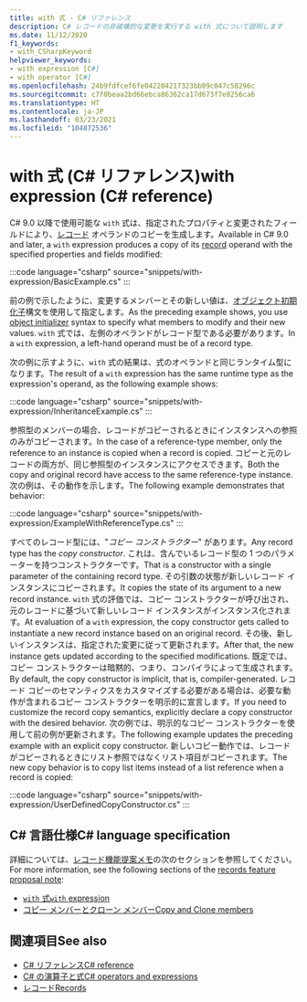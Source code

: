 ```yaml
---
title: with 式 - C# リファレンス
description: C# レコードの非破壊的な変更を実行する with 式について説明します
ms.date: 11/12/2020
f1_keywords:
- with_CSharpKeyword
helpviewer_keywords:
- with expression [C#]
- with operator [C#]
ms.openlocfilehash: 24b9fdfcef6fe042204217323bb09c047c58296c
ms.sourcegitcommit: c7f0beaa2bd66ebca86362ca17d673f7e8256ca6
ms.translationtype: HT
ms.contentlocale: ja-JP
ms.lasthandoff: 03/23/2021
ms.locfileid: "104872536"
---
```

# <a name="with-expression-c-reference"></a><span data-ttu-id="a3490-103">with 式 (C# リファレンス)</span><span class="sxs-lookup"><span data-stu-id="a3490-103">with expression (C# reference)</span></span>

<span data-ttu-id="a3490-104">C# 9.0 以降で使用可能な `with` 式は、指定されたプロパティと変更されたフィールドにより、[レコード](../builtin-types/record.md) オペランドのコピーを生成します。</span><span class="sxs-lookup"><span data-stu-id="a3490-104">Available in C# 9.0 and later, a `with` expression produces a copy of its [record](../builtin-types/record.md) operand with the specified properties and fields modified:</span></span>

:::code language="csharp" source="snippets/with-expression/BasicExample.cs" :::

<span data-ttu-id="a3490-105">前の例で示したように、変更するメンバーとその新しい値は、[オブジェクト初期化子](../../programming-guide/classes-and-structs/object-and-collection-initializers.md)構文を使用して指定します。</span><span class="sxs-lookup"><span data-stu-id="a3490-105">As the preceding example shows, you use [object initializer](../../programming-guide/classes-and-structs/object-and-collection-initializers.md) syntax to specify what members to modify and their new values.</span></span> <span data-ttu-id="a3490-106">`with` 式では、左側のオペランドがレコード型である必要があります。</span><span class="sxs-lookup"><span data-stu-id="a3490-106">In a `with` expression, a left-hand operand must be of a record type.</span></span>

<span data-ttu-id="a3490-107">次の例に示すように、`with` 式の結果は、式のオペランドと同じランタイム型になります。</span><span class="sxs-lookup"><span data-stu-id="a3490-107">The result of a `with` expression has the same runtime type as the expression's operand, as the following example shows:</span></span>

:::code language="csharp" source="snippets/with-expression/InheritanceExample.cs" :::

<span data-ttu-id="a3490-108">参照型のメンバーの場合、レコードがコピーされるときにインスタンスへの参照のみがコピーされます。</span><span class="sxs-lookup"><span data-stu-id="a3490-108">In the case of a reference-type member, only the reference to an instance is copied when a record is copied.</span></span> <span data-ttu-id="a3490-109">コピーと元のレコードの両方が、同じ参照型のインスタンスにアクセスできます。</span><span class="sxs-lookup"><span data-stu-id="a3490-109">Both the copy and original record have access to the same reference-type instance.</span></span> <span data-ttu-id="a3490-110">次の例は、その動作を示します。</span><span class="sxs-lookup"><span data-stu-id="a3490-110">The following example demonstrates that behavior:</span></span>

:::code language="csharp" source="snippets/with-expression/ExampleWithReferenceType.cs" :::

<span data-ttu-id="a3490-111">すべてのレコード型には、"*コピー コンストラクター*" があります。</span><span class="sxs-lookup"><span data-stu-id="a3490-111">Any record type has the *copy constructor*.</span></span> <span data-ttu-id="a3490-112">これは、含んでいるレコード型の 1 つのパラメーターを持つコンストラクターです。</span><span class="sxs-lookup"><span data-stu-id="a3490-112">That is a constructor with a single parameter of the containing record type.</span></span> <span data-ttu-id="a3490-113">その引数の状態が新しいレコード インスタンスにコピーされます。</span><span class="sxs-lookup"><span data-stu-id="a3490-113">It copies the state of its argument to a new record instance.</span></span> <span data-ttu-id="a3490-114">`with` 式の評価では、コピー コンストラクターが呼び出され、元のレコードに基づいて新しいレコード インスタンスがインスタンス化されます。</span><span class="sxs-lookup"><span data-stu-id="a3490-114">At evaluation of a `with` expression, the copy constructor gets called to instantiate a new record instance based on an original record.</span></span> <span data-ttu-id="a3490-115">その後、新しいインスタンスは、指定された変更に従って更新されます。</span><span class="sxs-lookup"><span data-stu-id="a3490-115">After that, the new instance gets updated according to the specified modifications.</span></span> <span data-ttu-id="a3490-116">既定では、コピー コンストラクターは暗黙的、つまり、コンパイラによって生成されます。</span><span class="sxs-lookup"><span data-stu-id="a3490-116">By default, the copy constructor is implicit, that is, compiler-generated.</span></span> <span data-ttu-id="a3490-117">レコード コピーのセマンティクスをカスタマイズする必要がある場合は、必要な動作が含まれるコピー コンストラクターを明示的に宣言します。</span><span class="sxs-lookup"><span data-stu-id="a3490-117">If you need to customize the record copy semantics, explicitly declare a copy constructor with the desired behavior.</span></span> <span data-ttu-id="a3490-118">次の例では、明示的なコピー コンストラクターを使用して前の例が更新されます。</span><span class="sxs-lookup"><span data-stu-id="a3490-118">The following example updates the preceding example with an explicit copy constructor.</span></span> <span data-ttu-id="a3490-119">新しいコピー動作では、レコードがコピーされるときにリスト参照ではなくリスト項目がコピーされます。</span><span class="sxs-lookup"><span data-stu-id="a3490-119">The new copy behavior is to copy list items instead of a list reference when a record is copied:</span></span>

:::code language="csharp" source="snippets/with-expression/UserDefinedCopyConstructor.cs" :::

## <a name="c-language-specification"></a><span data-ttu-id="a3490-120">C# 言語仕様</span><span class="sxs-lookup"><span data-stu-id="a3490-120">C# language specification</span></span>

<span data-ttu-id="a3490-121">詳細については、[レコード機能提案メモ](~/_csharplang/proposals/csharp-9.0/records.md)の次のセクションを参照してください。</span><span class="sxs-lookup"><span data-stu-id="a3490-121">For more information, see the following sections of the [records feature proposal note](~/_csharplang/proposals/csharp-9.0/records.md):</span></span>

- [<span data-ttu-id="a3490-122">`with` 式</span><span class="sxs-lookup"><span data-stu-id="a3490-122">`with` expression</span></span>](~/_csharplang/proposals/csharp-9.0/records.md#with-expression)
- [<span data-ttu-id="a3490-123">コピー メンバーとクローン メンバー</span><span class="sxs-lookup"><span data-stu-id="a3490-123">Copy and Clone members</span></span>](~/_csharplang/proposals/csharp-9.0/records.md#copy-and-clone-members)

## <a name="see-also"></a><span data-ttu-id="a3490-124">関連項目</span><span class="sxs-lookup"><span data-stu-id="a3490-124">See also</span></span>

- [<span data-ttu-id="a3490-125">C# リファレンス</span><span class="sxs-lookup"><span data-stu-id="a3490-125">C# reference</span></span>](../index.md)
- [<span data-ttu-id="a3490-126">C# の演算子と式</span><span class="sxs-lookup"><span data-stu-id="a3490-126">C# operators and expressions</span></span>](index.md)
- [<span data-ttu-id="a3490-127">レコード</span><span class="sxs-lookup"><span data-stu-id="a3490-127">Records</span></span>](../builtin-types/record.md)
